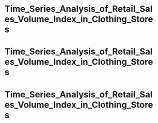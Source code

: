 # Time_Series_Analysis_of_Retail_Sales_Volume_Index_in_Clothing_Stores
# Time_Series_Analysis_of_Retail_Sales_Volume_Index_in_Clothing_Stores
# Time_Series_Analysis_of_Retail_Sales_Volume_Index_in_Clothing_Stores
